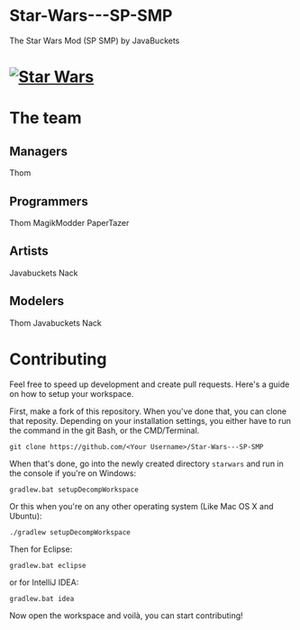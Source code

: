 # Star-Wars---SP-SMP
The Star Wars Mod (SP SMP) by JavaBuckets
# [![Star Wars](http://i.imgur.com/GQ7PA.png)](http://www.planetminecraft.com/mod/the-starwars-mod-v10/)

# The team
## Managers
Thom

## Programmers
Thom
MagikModder
PaperTazer

## Artists
Javabuckets Nack

## Modelers
Thom
Javabuckets Nack


# Contributing
Feel free to speed up development and create pull requests. Here's a guide on how to setup your workspace.

First, make a fork of this repository. When you've done that, you can clone that reposity. Depending on your installation settings, you either have to run the command in the git Bash, or the CMD/Terminal.
```
git clone https://github.com/<Your Username>/Star-Wars---SP-SMP
```

When that's done, go into the newly created directory `starwars` and run in the console if you're on Windows:
```
gradlew.bat setupDecompWorkspace
```
Or this when you're on any other operating system (Like Mac OS X and Ubuntu):
```
./gradlew setupDecompWorkspace
```

Then for Eclipse:
```
gradlew.bat eclipse
```

or for IntelliJ IDEA:
```
gradlew.bat idea
```

Now open the workspace and voilà, you can start contributing!
